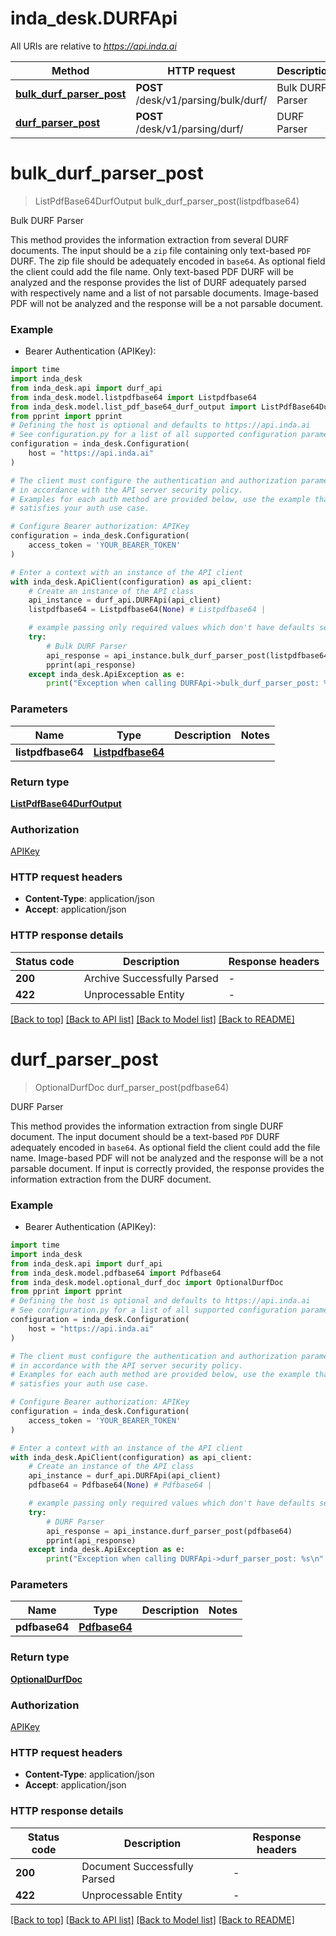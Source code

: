 # inda_desk.DURFApi

All URIs are relative to *https://api.inda.ai*

Method | HTTP request | Description
------------- | ------------- | -------------
[**bulk_durf_parser_post**](DURFApi.md#bulk_durf_parser_post) | **POST** /desk/v1/parsing/bulk/durf/ | Bulk DURF Parser
[**durf_parser_post**](DURFApi.md#durf_parser_post) | **POST** /desk/v1/parsing/durf/ | DURF Parser


# **bulk_durf_parser_post**
> ListPdfBase64DurfOutput bulk_durf_parser_post(listpdfbase64)

Bulk DURF Parser

 This method provides the information extraction from several DURF documents. The input should be a `zip` file containing only text-based `PDF` DURF. The zip file should be adequately encoded in `base64`. As optional field the client could add the file name.  Only text-based PDF DURF will be analyzed and the response provides the list of DURF adequately parsed with respectively name and a list of not parsable documents. Image-based PDF will not be analyzed and the response will be a not parsable document.  

### Example

* Bearer Authentication (APIKey):

```python
import time
import inda_desk
from inda_desk.api import durf_api
from inda_desk.model.listpdfbase64 import Listpdfbase64
from inda_desk.model.list_pdf_base64_durf_output import ListPdfBase64DurfOutput
from pprint import pprint
# Defining the host is optional and defaults to https://api.inda.ai
# See configuration.py for a list of all supported configuration parameters.
configuration = inda_desk.Configuration(
    host = "https://api.inda.ai"
)

# The client must configure the authentication and authorization parameters
# in accordance with the API server security policy.
# Examples for each auth method are provided below, use the example that
# satisfies your auth use case.

# Configure Bearer authorization: APIKey
configuration = inda_desk.Configuration(
    access_token = 'YOUR_BEARER_TOKEN'
)

# Enter a context with an instance of the API client
with inda_desk.ApiClient(configuration) as api_client:
    # Create an instance of the API class
    api_instance = durf_api.DURFApi(api_client)
    listpdfbase64 = Listpdfbase64(None) # Listpdfbase64 | 

    # example passing only required values which don't have defaults set
    try:
        # Bulk DURF Parser
        api_response = api_instance.bulk_durf_parser_post(listpdfbase64)
        pprint(api_response)
    except inda_desk.ApiException as e:
        print("Exception when calling DURFApi->bulk_durf_parser_post: %s\n" % e)
```


### Parameters

Name | Type | Description  | Notes
------------- | ------------- | ------------- | -------------
 **listpdfbase64** | [**Listpdfbase64**](Listpdfbase64.md)|  |

### Return type

[**ListPdfBase64DurfOutput**](ListPdfBase64DurfOutput.md)

### Authorization

[APIKey](../README.md#APIKey)

### HTTP request headers

 - **Content-Type**: application/json
 - **Accept**: application/json


### HTTP response details

| Status code | Description | Response headers |
|-------------|-------------|------------------|
**200** | Archive Successfully Parsed |  -  |
**422** | Unprocessable Entity |  -  |

[[Back to top]](#) [[Back to API list]](../README.md#documentation-for-api-endpoints) [[Back to Model list]](../README.md#documentation-for-models) [[Back to README]](../README.md)

# **durf_parser_post**
> OptionalDurfDoc durf_parser_post(pdfbase64)

DURF Parser

 This method provides the information extraction from single DURF document. The input document should be a text-based `PDF` DURF adequately encoded in `base64`. As optional field the client could add the file name. Image-based PDF will not be analyzed and the response will be a not parsable document.  If input is correctly provided, the response provides the information extraction from the DURF document. 

### Example

* Bearer Authentication (APIKey):

```python
import time
import inda_desk
from inda_desk.api import durf_api
from inda_desk.model.pdfbase64 import Pdfbase64
from inda_desk.model.optional_durf_doc import OptionalDurfDoc
from pprint import pprint
# Defining the host is optional and defaults to https://api.inda.ai
# See configuration.py for a list of all supported configuration parameters.
configuration = inda_desk.Configuration(
    host = "https://api.inda.ai"
)

# The client must configure the authentication and authorization parameters
# in accordance with the API server security policy.
# Examples for each auth method are provided below, use the example that
# satisfies your auth use case.

# Configure Bearer authorization: APIKey
configuration = inda_desk.Configuration(
    access_token = 'YOUR_BEARER_TOKEN'
)

# Enter a context with an instance of the API client
with inda_desk.ApiClient(configuration) as api_client:
    # Create an instance of the API class
    api_instance = durf_api.DURFApi(api_client)
    pdfbase64 = Pdfbase64(None) # Pdfbase64 | 

    # example passing only required values which don't have defaults set
    try:
        # DURF Parser
        api_response = api_instance.durf_parser_post(pdfbase64)
        pprint(api_response)
    except inda_desk.ApiException as e:
        print("Exception when calling DURFApi->durf_parser_post: %s\n" % e)
```


### Parameters

Name | Type | Description  | Notes
------------- | ------------- | ------------- | -------------
 **pdfbase64** | [**Pdfbase64**](Pdfbase64.md)|  |

### Return type

[**OptionalDurfDoc**](OptionalDurfDoc.md)

### Authorization

[APIKey](../README.md#APIKey)

### HTTP request headers

 - **Content-Type**: application/json
 - **Accept**: application/json


### HTTP response details

| Status code | Description | Response headers |
|-------------|-------------|------------------|
**200** | Document Successfully Parsed |  -  |
**422** | Unprocessable Entity |  -  |

[[Back to top]](#) [[Back to API list]](../README.md#documentation-for-api-endpoints) [[Back to Model list]](../README.md#documentation-for-models) [[Back to README]](../README.md)


